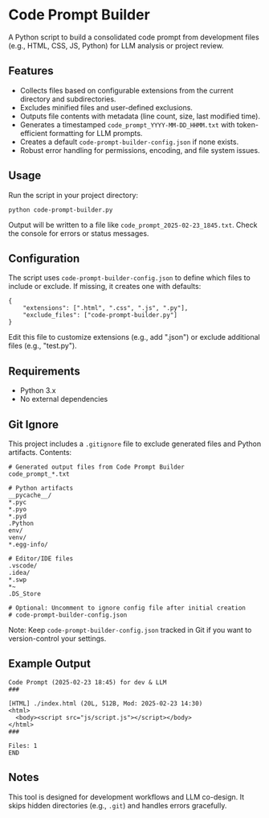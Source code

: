 # Code Prompt Builder

A Python script to build a consolidated code prompt from development files (e.g., HTML, CSS, JS, Python) for LLM analysis or project review.

## Features
* Collects files based on configurable extensions from the current directory and subdirectories.
* Excludes minified files and user-defined exclusions.
* Outputs file contents with metadata (line count, size, last modified time).
* Generates a timestamped `code_prompt_YYYY-MM-DD_HHMM.txt` with token-efficient formatting for LLM prompts.
* Creates a default `code-prompt-builder-config.json` if none exists.
* Robust error handling for permissions, encoding, and file system issues.

## Usage
Run the script in your project directory:
```
python code-prompt-builder.py
```
Output will be written to a file like `code_prompt_2025-02-23_1845.txt`. Check the console for errors or status messages.

## Configuration
The script uses `code-prompt-builder-config.json` to define which files to include or exclude. If missing, it creates one with defaults:
```
{
    "extensions": [".html", ".css", ".js", ".py"],
    "exclude_files": ["code-prompt-builder.py"]
}
```
Edit this file to customize extensions (e.g., add ".json") or exclude additional files (e.g., "test.py").

## Requirements
* Python 3.x
* No external dependencies

## Git Ignore
This project includes a `.gitignore` file to exclude generated files and Python artifacts. Contents:
```
# Generated output files from Code Prompt Builder
code_prompt_*.txt

# Python artifacts
__pycache__/
*.pyc
*.pyo
*.pyd
.Python
env/
venv/
*.egg-info/

# Editor/IDE files
.vscode/
.idea/
*.swp
*~
.DS_Store

# Optional: Uncomment to ignore config file after initial creation
# code-prompt-builder-config.json
```
Note: Keep `code-prompt-builder-config.json` tracked in Git if you want to version-control your settings.

## Example Output
```
Code Prompt (2025-02-23 18:45) for dev & LLM
###

[HTML] ./index.html (20L, 512B, Mod: 2025-02-23 14:30)
<html>
  <body><script src="js/script.js"></script></body>
</html>
###

Files: 1
END
```

## Notes
This tool is designed for development workflows and LLM co-design. It skips hidden directories (e.g., `.git`) and handles errors gracefully.